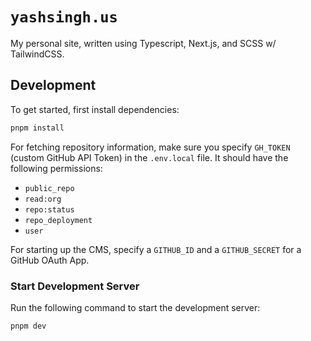 # `yashsingh.us`

My personal site, written using Typescript, Next.js, and SCSS w/ TailwindCSS.

## Development

To get started, first install dependencies:

```sh
pnpm install
```

For fetching repository information, make sure you specify `GH_TOKEN` (custom GitHub API Token) in the `.env.local` file. It should have the following permissions:

- `public_repo`
- `read:org`
- `repo:status`
- `repo_deployment`
- `user`

For starting up the CMS, specify a `GITHUB_ID` and a `GITHUB_SECRET` for a GitHub OAuth App.

### Start Development Server

Run the following command to start the development server:

```sh
pnpm dev
```
